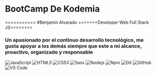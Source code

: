 # BootCamp De Kodemia
===========
#Benjamin Alvarado
=======Developer Web Full Stack JS========
### Un apasionado por el continuo desarrollo tecnológico, me gusta apoyar a los demás siempre que este a mi alcance, proactivo, organizado y responsable
![JavaScript](https://img.shields.io/badge/-JavaScript-F7DF1E?style=flat-square&logo=javascript&logoColor=ffffff)
![HTML5](https://img.shields.io/badge/-HTML5-%23E44D27?style=flat-square&logo=html5&logoColor=ffffff)
![CSS3](https://img.shields.io/badge/-CSS3-%231572B6?style=flat-square&logo=css3)
![Sass](https://img.shields.io/badge/-Sass-%23CC6699?style=flat-square&logo=sass&logoColor=ffffff)
![Nodejs](https://img.shields.io/badge/-Node.js-339933?style=flat-square&logo=Node.js&logoColor=ffffff)
![Npm](https://img.shields.io/badge/-npm-CB3837?style=flat-square&logo=npm)
![Git](https://img.shields.io/badge/-Git-%23F05032?style=flat-square&logo=git&logoColor=%23ffffff)
![GitHub](https://img.shields.io/badge/-GitHub-181717?style=flat-square&logo=github)
![VS Code](http://img.shields.io/badge/-VS%20Code-007ACC?style=flat-square&logo=visual-studio-code&logoColor=ffffff)
<!-- ![Angular](https://img.shields.io/badge/-Angular-DD0031?style=flat-square&logo=Angular&logoColor=ffffff) -->
<!-- ![Bootstrap](https://img.shields.io/badge/-Bootstrap-563D7C?style=flat-square&logo=Bootstrap&logoColor=ffffff) -->
<!-- ![Firebase](https://img.shields.io/badge/-Firebase-FFCA28?style=flat-square&logo=firebase&logoColor=ffffff) -->
<!-- ![Illustrator](http://img.shields.io/badge/-Illustrator-FF9A00?style=flat-square&logo=Adobe-Illustrator&logoColor=ffffff) -->
<!-- ![Photoshop](http://img.shields.io/badge/-Photoshop-31A8FF?style=flat-square&logo=Adobe-Photoshop&logoColor=ffffff) -->

